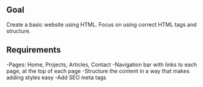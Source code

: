 ## Goal
Create a basic website using HTML. Focus on using correct HTML tags and structure.

## Requirements
-Pages: Home, Projects, Articles, Contact
-Navigation bar with links to each page, at the top of each page
-Structure the content in a way that makes adding styles easy
-Add SEO meta tags
